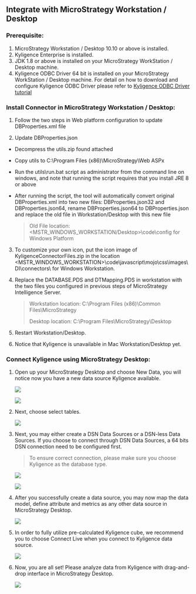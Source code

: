 ## Integrate with MicroStrategy Workstation / Desktop

### Prerequisite:

1. MicroStrategy Workstation / Desktop 10.10 or above is installed.
2. Kyligence Enterprise is installed. 
3. JDK 1.8 or above is installed on your MicroStrategy WorkStation / Desktop machine.
4. Kyligence ODBC Driver 64 bit is installed on your MicroStrategy WorkStation / Desktop machine. 
For detail on how to download and configure Kyligence ODBC Driver please refer to [Kyligence ODBC Driver tutorial](../../driver/odbc/README.md)

### Install Connector in MicroStrategy Workstation / Desktop:

1. Follow the two steps in Web platform configuration to update DBProperties.xml file

2. Update DBProperties.json

  * Decompress the utils.zip found attached
  
  * Copy utils to C:\Program Files (x86)\MicroStrategy\Web ASPx

  * Run the utils\run.bat script as administrator from the command line on windows, and note that running the script requires that you install JRE 8 or above

  * After running the script, the tool will automatically convert original DBProperties.xml into two new files: DBProperties.json32 and DBProperties.json64, rename DBProperties.json64 to DBProperties.json and replace the old file in Workstation/Desktop with this new file

    > Old File location: <MSTR_WINDOWS_WORKSTATION/Desktop>\code\config for Windows Platform

3. To customize your own icon, put the icon image of KyligenceConnectorFiles.zip in the location <MSTR_WINDOWS_WORKSTATION>\code\javascript\mojo\css\images\DI\connectors\ for Windows Workstation.

4. Replace the DATABASE.PDS and DTMapping.PDS in workstation with the two files you configured in previous steps of MicroStrategy Intelligence Server.

   > Workstation location: C:\Program Files (x86)\Common Files\MicroStrategy
   >
   > Desktop location: C:\Program Files\MicroStrategy\Desktop

5. Restart Workstation/Desktop.

6. Notice that Kyligence is unavailable in Mac Workstation/Desktop yet.

### Connect Kyligence using MicroStrategy Desktop:

1. Open up your MicroStrategy Desktop and choose New Data, you will notice now you have a new data source Kyligence available. 

   ![](../../images/microstrategy_10_8/desktop_1.png)

   ![](../../images/microstrategy_10_8/desktop_2.png)

2. Next, choose select tables. 

   ![](../../images/microstrategy_10_8/desktop_3.png)

3. Next, you may either create a DSN Data Sources or a DSN-less Data Sources. If you choose to connect through DSN Data Sources, a 64 bits DSN connection need to be configured first. 

   > To ensure correct connection, please make sure you choose Kyligence as the database type. 

   ![](../../images/microstrategy_10_8/desktop_4.png)

   ![](../../images/microstrategy_10_8/desktop_5.png)

4. After you successfully create a data source, you may now map the data model, define attribute and metrics as any other data source in MicroStrategy Desktop.

   ![](../../images/microstrategy_10_8/desktop_6.png)

5. In order to fully utilize pre-calculated Kyligence cube, we recommend you to choose Connect Live when you connect to Kyligence data source. 

   ![](../../images/microstrategy_10_8/desktop_7.png)

6. Now, you are all set! Please analyze data from Kyligence with drag-and-drop interface in MicroStrategy Desktop.

   ![](../../images/microstrategy_10_8/desktop_8.png)

